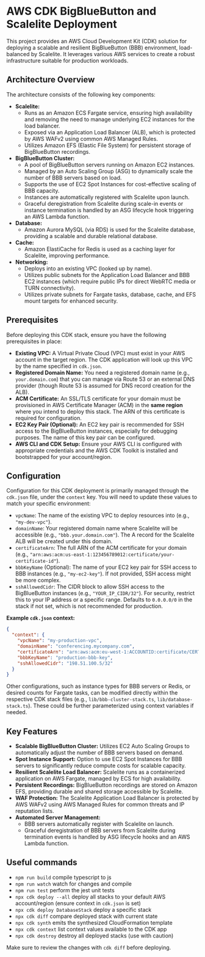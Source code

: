 # AWS CDK BigBlueButton and Scalelite Deployment

This project provides an AWS Cloud Development Kit (CDK) solution for deploying a scalable and resilient BigBlueButton (BBB) environment, load-balanced by Scalelite. It leverages various AWS services to create a robust infrastructure suitable for production workloads.

## Architecture Overview

The architecture consists of the following key components:

*   **Scalelite:**
    *   Runs as an Amazon ECS Fargate service, ensuring high availability and removing the need to manage underlying EC2 instances for the load balancer.
    *   Exposed via an Application Load Balancer (ALB), which is protected by AWS WAFv2 using common AWS Managed Rules.
    *   Utilizes Amazon EFS (Elastic File System) for persistent storage of BigBlueButton recordings.
*   **BigBlueButton Cluster:**
    *   A pool of BigBlueButton servers running on Amazon EC2 instances.
    *   Managed by an Auto Scaling Group (ASG) to dynamically scale the number of BBB servers based on load.
    *   Supports the use of EC2 Spot Instances for cost-effective scaling of BBB capacity.
    *   Instances are automatically registered with Scalelite upon launch.
    *   Graceful deregistration from Scalelite during scale-in events or instance termination is handled by an ASG lifecycle hook triggering an AWS Lambda function.
*   **Database:**
    *   Amazon Aurora MySQL (via RDS) is used for the Scalelite database, providing a scalable and durable relational database.
*   **Cache:**
    *   Amazon ElastiCache for Redis is used as a caching layer for Scalelite, improving performance.
*   **Networking:**
    *   Deploys into an existing VPC (looked up by name).
    *   Utilizes public subnets for the Application Load Balancer and BBB EC2 instances (which require public IPs for direct WebRTC media or TURN connectivity).
    *   Utilizes private subnets for Fargate tasks, database, cache, and EFS mount targets for enhanced security.

## Prerequisites

Before deploying this CDK stack, ensure you have the following prerequisites in place:

*   **Existing VPC:** A Virtual Private Cloud (VPC) must exist in your AWS account in the target region. The CDK application will look up this VPC by the name specified in `cdk.json`.
*   **Registered Domain Name:** You need a registered domain name (e.g., `your.domain.com`) that you can manage via Route 53 or an external DNS provider (though Route 53 is assumed for DNS record creation for the ALB).
*   **ACM Certificate:** An SSL/TLS certificate for your domain must be provisioned in AWS Certificate Manager (ACM) in the **same region** where you intend to deploy this stack. The ARN of this certificate is required for configuration.
*   **EC2 Key Pair (Optional):** An EC2 key pair is recommended for SSH access to the BigBlueButton instances, especially for debugging purposes. The name of this key pair can be configured.
*   **AWS CLI and CDK Setup:** Ensure your AWS CLI is configured with appropriate credentials and the AWS CDK Toolkit is installed and bootstrapped for your account/region.

## Configuration

Configuration for this CDK deployment is primarily managed through the `cdk.json` file, under the `context` key. You will need to update these values to match your specific environment:

*   `vpcName`: The name of the existing VPC to deploy resources into (e.g., `"my-dev-vpc"`).
*   `domainName`: Your registered domain name where Scalelite will be accessible (e.g., `"bbb.your.domain.com"`). The A record for the Scalelite ALB will be created under this domain.
*   `certificateArn`: The full ARN of the ACM certificate for your domain (e.g., `"arn:aws:acm:us-east-1:123456789012:certificate/your-certificate-id"`).
*   `bbbKeyName` (Optional): The name of your EC2 key pair for SSH access to BBB instances (e.g., `"my-ec2-key"`). If not provided, SSH access might be more complex.
*   `sshAllowedCidr`: The CIDR block to allow SSH access to the BigBlueButton instances (e.g., `"YOUR_IP_CIDR/32"`). For security, restrict this to your IP address or a specific range. Defaults to `0.0.0.0/0` in the stack if not set, which is not recommended for production.

**Example `cdk.json` context:**
```json
{
  "context": {
    "vpcName": "my-production-vpc",
    "domainName": "conferencing.mycompany.com",
    "certificateArn": "arn:aws:acm:eu-west-1:ACCOUNTID:certificate/CERTIFICATEID",
    "bbbKeyName": "production-bbb-key",
    "sshAllowedCidr": "198.51.100.5/32"
  }
}
```

Other configurations, such as instance types for BBB servers or Redis, or desired counts for Fargate tasks, can be modified directly within the respective CDK stack files (e.g., `lib/bbb-cluster-stack.ts`, `lib/database-stack.ts`). These could be further parameterized using context variables if needed.

## Key Features

*   **Scalable BigBlueButton Cluster:** Utilizes EC2 Auto Scaling Groups to automatically adjust the number of BBB servers based on demand.
*   **Spot Instance Support:** Option to use EC2 Spot Instances for BBB servers to significantly reduce compute costs for scalable capacity.
*   **Resilient Scalelite Load Balancer:** Scalelite runs as a containerized application on AWS Fargate, managed by ECS for high availability.
*   **Persistent Recordings:** BigBlueButton recordings are stored on Amazon EFS, providing durable and shared storage accessible by Scalelite.
*   **WAF Protection:** The Scalelite Application Load Balancer is protected by AWS WAFv2 using AWS Managed Rules for common threats and IP reputation lists.
*   **Automated Server Management:**
    *   BBB servers automatically register with Scalelite on launch.
    *   Graceful deregistration of BBB servers from Scalelite during termination events is handled by ASG lifecycle hooks and an AWS Lambda function.

## Useful commands

* `npm run build`   compile typescript to js
* `npm run watch`   watch for changes and compile
* `npm run test`    perform the jest unit tests
* `npx cdk deploy --all`  deploy all stacks to your default AWS account/region (ensure context in `cdk.json` is set)
* `npx cdk deploy DatabaseStack`  deploy a specific stack
* `npx cdk diff`    compare deployed stack with current state
* `npx cdk synth`   emits the synthesized CloudFormation template
* `npx cdk context` list context values available to the CDK app
* `npx cdk destroy` destroy all deployed stacks (use with caution)

Make sure to review the changes with `cdk diff` before deploying.

